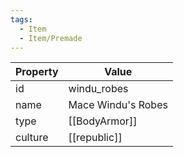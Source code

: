 ```yaml
---
tags:
  - Item
  - Item/Premade
---
```


| Property | Value                 |
| -------- | --------------------- |
| id       | windu_robes           |
| name     | Mace Windu's Robes    |
| type     | [[BodyArmor]]         |
| culture  | [[republic]] |


